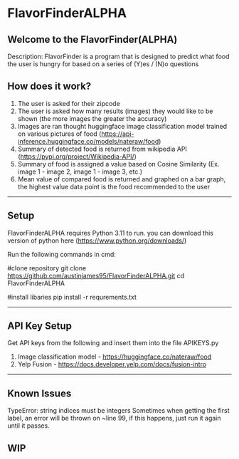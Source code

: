 # FlavorFinderALPHA

Welcome to the FlavorFinder(ALPHA) 
-
Description: FlavorFinder is a program that is designed to predict what food the user is hungry for based on a series of (Y)es / (N)o questions

How does it work?
-
  1. The user is asked for their zipcode
  2. The user is asked how many results (images) they would like to be shown (the more images the greater the accuracy)
  3. Images are ran thought huggingface image classification model trained on various pictures of food (https://api-inference.huggingface.co/models/nateraw/food)
  4. Summary of detected food is returned from wikipedia API (https://pypi.org/project/Wikipedia-API/)
  5. Summary of food is assigned a value based on Cosine Similarity (Ex. image 1 - image 2, image 1 - image 3, etc.)
  6. Mean value of compared food is returned and graphed on a bar graph, the highest value data point is the food recommended to the user
-------------------------------------------------------------------------------------------------------
Setup
- 
FlavorFinderALPHA requires Python 3.11 to run. you can download this version of python here (https://www.python.org/downloads/)

Run the following commands in cmd:

#clone repository
git clone https://github.com/austinjames95/FlavorFinderALPHA.git
cd FlavorFinderALPHA

#install libaries
pip install -r requrements.txt

-------------------------------------------------------------------------------------------------------

API Key Setup
-
Get API keys from the following and insert them into the file APIKEYS.py
  1. Image classification model - https://huggingface.co/nateraw/food
  2. Yelp Fusion - https://docs.developer.yelp.com/docs/fusion-intro
-------------------------------------------------------------------------------------------------------
Known Issues
-
TypeError: string indices must be integers
Sometimes when getting the first label, an error will be thrown on ~line 99, if this happens, just run it again until it passes. 

WIP
-


